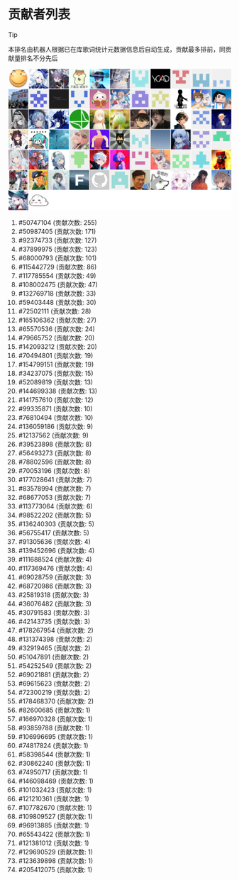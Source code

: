 # 贡献者列表

> [!TIP]
> 本排名由机器人根据已在库歌词统计元数据信息后自动生成，贡献最多排前，同贡献量排名不分先后

![贡献者头像画廊](./CONTRIBUTORS.svg)

1. #50747104 (贡献次数: 255)
2. #50987405 (贡献次数: 171)
3. #92374733 (贡献次数: 127)
4. #37899975 (贡献次数: 123)
5. #68000793 (贡献次数: 101)
6. #115442729 (贡献次数: 86)
7. #117785554 (贡献次数: 49)
8. #108002475 (贡献次数: 47)
9. #132769718 (贡献次数: 33)
10. #59403448 (贡献次数: 30)
11. #72502111 (贡献次数: 28)
12. #165106362 (贡献次数: 27)
13. #65570536 (贡献次数: 24)
14. #79665752 (贡献次数: 20)
15. #142093212 (贡献次数: 20)
16. #70494801 (贡献次数: 19)
17. #154799151 (贡献次数: 19)
18. #34237075 (贡献次数: 15)
19. #52089819 (贡献次数: 13)
20. #144699338 (贡献次数: 13)
21. #141757610 (贡献次数: 12)
22. #99335871 (贡献次数: 10)
23. #76810494 (贡献次数: 10)
24. #136059186 (贡献次数: 9)
25. #12137562 (贡献次数: 9)
26. #39523898 (贡献次数: 8)
27. #56493273 (贡献次数: 8)
28. #78802596 (贡献次数: 8)
29. #70053196 (贡献次数: 8)
30. #177028641 (贡献次数: 7)
31. #83578994 (贡献次数: 7)
32. #68677053 (贡献次数: 7)
33. #113773064 (贡献次数: 6)
34. #98522202 (贡献次数: 5)
35. #136240303 (贡献次数: 5)
36. #56755417 (贡献次数: 5)
37. #91305636 (贡献次数: 4)
38. #139452696 (贡献次数: 4)
39. #111688524 (贡献次数: 4)
40. #117369476 (贡献次数: 4)
41. #69028759 (贡献次数: 3)
42. #68720986 (贡献次数: 3)
43. #25819318 (贡献次数: 3)
44. #36076482 (贡献次数: 3)
45. #30791583 (贡献次数: 3)
46. #42143735 (贡献次数: 3)
47. #178267954 (贡献次数: 2)
48. #131374398 (贡献次数: 2)
49. #32919465 (贡献次数: 2)
50. #51047891 (贡献次数: 2)
51. #54252549 (贡献次数: 2)
52. #69021881 (贡献次数: 2)
53. #69615623 (贡献次数: 2)
54. #72300219 (贡献次数: 2)
55. #178468370 (贡献次数: 2)
56. #82600685 (贡献次数: 1)
57. #166970328 (贡献次数: 1)
58. #93859788 (贡献次数: 1)
59. #106996695 (贡献次数: 1)
60. #74817824 (贡献次数: 1)
61. #58398544 (贡献次数: 1)
62. #30862240 (贡献次数: 1)
63. #74950717 (贡献次数: 1)
64. #146098469 (贡献次数: 1)
65. #101032423 (贡献次数: 1)
66. #121210361 (贡献次数: 1)
67. #107782670 (贡献次数: 1)
68. #109809527 (贡献次数: 1)
69. #96913885 (贡献次数: 1)
70. #65543422 (贡献次数: 1)
71. #121381012 (贡献次数: 1)
72. #129690529 (贡献次数: 1)
73. #123639898 (贡献次数: 1)
74. #205412075 (贡献次数: 1)
